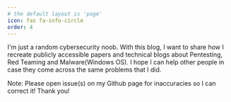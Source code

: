 ```yaml
---
# the default layout is 'page'
icon: fas fa-info-circle
order: 4
---
```


I'm just a random cybersecurity noob. With this blog, I want to share how I recreate publicly accessible papers and technical blogs about Pentesting, Red Teaming and Malware(Windows OS). I hope I can help other people in case they come across the same problems that I did. 

Note: Please open issue(s) on my Github page for inaccuracies so I can correct it! Thank you!
